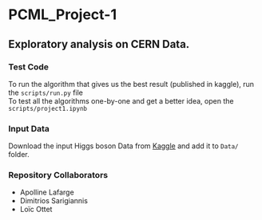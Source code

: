 # PCML_Project-1

## Exploratory analysis on CERN Data.

### Test Code
To run the algorithm that gives us the best result (published in kaggle), run the `scripts/run.py` file
<br />
To test all the algorithms one-by-one and get a better idea, open the `scripts/project1.ipynb`

### Input Data
Download the input Higgs boson Data from [Kaggle](https://inclass.kaggle.com/c/epfml-project-1/data)
and add it to `Data/` folder.

### Repository Collaborators

  - Apolline Lafarge
  - Dimitrios Sarigiannis
  - Loïc Ottet
